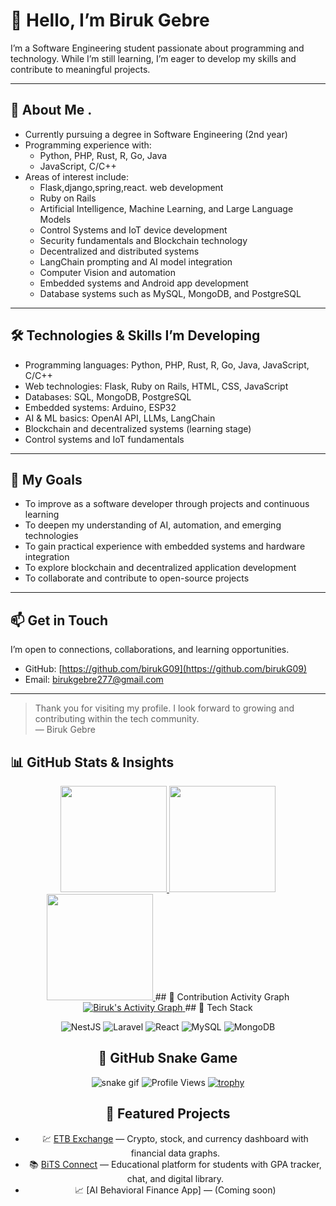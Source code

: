 # 👋 Hello, I’m Biruk Gebre

I’m a Software Engineering student passionate about programming and technology. While I’m still learning, I’m eager to develop my skills and contribute to meaningful projects.

---

## 🌱 About Me .


- Currently pursuing a degree in Software Engineering (2nd year)  
- Programming experience with:
  - Python, PHP, Rust, R, Go, Java  
  - JavaScript, C/C++  
- Areas of interest include:
  - Flask,django,spring,react. web development  
  - Ruby on Rails  
  - Artificial Intelligence, Machine Learning, and Large Language Models  
  - Control Systems and IoT device development  
  - Security fundamentals and Blockchain technology  
  - Decentralized and distributed systems  
  - LangChain prompting and AI model integration  
  - Computer Vision and automation  
  - Embedded systems and Android app development  
  - Database systems such as  MySQL, MongoDB, and PostgreSQL  

---

## 🛠️ Technologies & Skills I’m Developing

- Programming languages: Python, PHP, Rust, R, Go, Java, JavaScript, C/C++  
- Web technologies: Flask, Ruby on Rails, HTML, CSS, JavaScript  
- Databases: SQL, MongoDB, PostgreSQL  
- Embedded systems: Arduino, ESP32  
- AI & ML basics: OpenAI API, LLMs, LangChain  
- Blockchain and decentralized systems (learning stage)  
- Control systems and IoT fundamentals  

---

## 🎯 My Goals

- To improve as a software developer through projects and continuous learning  
- To deepen my understanding of AI, automation, and emerging technologies  
- To gain practical experience with embedded systems and hardware integration  
- To explore blockchain and decentralized application development  
- To collaborate and contribute to open-source projects  

---

## 📫 Get in Touch

I’m open to connections, collaborations, and learning opportunities.  
- GitHub: [https://github.com/birukG09](https://github.com/birukG09)  
- Email: birukgebre277@gmail.com

---

> Thank you for visiting my profile. I look forward to growing and contributing within the tech community.  
> — Biruk Gebre


<!---
birukG09/birukG09 is a ✨ special ✨ repository because its `README.md` (this file) appears on your GitHub profile.
You can click the Preview link to take a look at your changes.
--->
## 📊 GitHub Stats & Insights

<div align="center">

<!-- GitHub Stats Card -->
<a href="https://github.com/birukG09">
  <img height="170px" src="https://github-readme-stats.vercel.app/api?username=birukG09&show_icons=true&theme=tokyonight&include_all_commits=true&count_private=true&border_radius=15&hide_rank=false" />
</a>

<!-- Most Used Languages -->
<a href="https://github.com/birukG09">
  <img height="170px" src="https://github-readme-stats.vercel.app/api/top-langs/?username=birukG09&layout=compact&theme=tokyonight&langs_count=10&border_radius=15&card_width=320" />
</a>

<!-- Streak Stats -->
<a href="https://github.com/birukG09">
  <img height="170px" src="https://github-readme-streak-stats.herokuapp.com/?user=birukG09&theme=tokyonight&hide_border=false&border_radius=15&date_format=M%20j%5B%2C%20Y%5D" />
</a>
## 🧠 Contribution Activity Graph

<a href="https://github.com/ashutosh00710/github-readme-activity-graph">
  <img alt="Biruk's Activity Graph" src="https://github-readme-activity-graph.vercel.app/graph?username=birukG09&theme=tokyo-night&bg_color=1A1B27&color=7FDBCA&line=38BDF8&point=FFFFFF&area=true&hide_border=true" />
</a> 
## 🧰 Tech Stack

![NestJS](https://img.shields.io/badge/-NestJS-E0234E?style=for-the-badge&logo=nestjs)
![Laravel](https://img.shields.io/badge/-Laravel-red?style=for-the-badge&logo=laravel)
![React](https://img.shields.io/badge/-React-20232A?style=for-the-badge&logo=react)
![MySQL](https://img.shields.io/badge/-MySQL-00758F?style=for-the-badge&logo=mysql)
![MongoDB](https://img.shields.io/badge/-MongoDB-4EA94B?style=for-the-badge&logo=mongodb)
## 🐍 GitHub Snake Game

![snake gif](https://github.com/birukG09/birukG09/blob/output/github-contribution-grid-snake.svg)
![Profile Views](https://komarev.com/ghpvc/?username=birukG09&color=blue&style=flat-square)
[![trophy](https://github-profile-trophy.vercel.app/?username=birukG09&theme=tokyonight)](https://github.com/ryo-ma/github-profile-trophy)
## 🚀 Featured Projects

- 💹 [ETB Exchange](https://github.com/birukG09/ETB-exchange-) — Crypto, stock, and currency dashboard with financial data graphs.
- 📚 [BiTS Connect](https://github.com/birukG09/bits-connect) — Educational platform for students with GPA tracker, chat, and digital library.
- 📈 [AI Behavioral Finance App] — (Coming soon)


